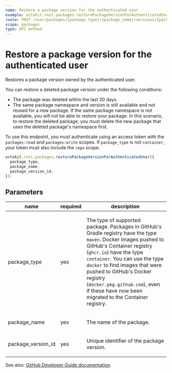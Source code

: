 ```yaml
---
name: Restore a package version for the authenticated user
example: octokit.rest.packages.restorePackageVersionForAuthenticatedUser({ package_type, package_name, package_version_id })
route: POST /user/packages/{package_type}/{package_name}/versions/{package_version_id}/restore
scope: packages
type: API method
---
```


# Restore a package version for the authenticated user

Restores a package version owned by the authenticated user.

You can restore a deleted package version under the following conditions:

- The package was deleted within the last 30 days.
- The same package namespace and version is still available and not reused for a new package. If the same package namespace is not available, you will not be able to restore your package. In this scenario, to restore the deleted package, you must delete the new package that uses the deleted package's namespace first.

To use this endpoint, you must authenticate using an access token with the `packages:read` and `packages:write` scopes. If `package_type` is not `container`, your token must also include the `repo` scope.

```js
octokit.rest.packages.restorePackageVersionForAuthenticatedUser({
  package_type,
  package_name,
  package_version_id,
});
```

## Parameters

<table>
  <thead>
    <tr>
      <th>name</th>
      <th>required</th>
      <th>description</th>
    </tr>
  </thead>
  <tbody>
    <tr><td>package_type</td><td>yes</td><td>

The type of supported package. Packages in GitHub's Gradle registry have the type `maven`. Docker images pushed to GitHub's Container registry (`ghcr.io`) have the type `container`. You can use the type `docker` to find images that were pushed to GitHub's Docker registry (`docker.pkg.github.com`), even if these have now been migrated to the Container registry.

</td></tr>
<tr><td>package_name</td><td>yes</td><td>

The name of the package.

</td></tr>
<tr><td>package_version_id</td><td>yes</td><td>

Unique identifier of the package version.

</td></tr>
  </tbody>
</table>

See also: [GitHub Developer Guide documentation](https://docs.github.com/enterprise-cloud@latest//rest/reference/packages#restore-a-package-version-for-the-authenticated-user).
